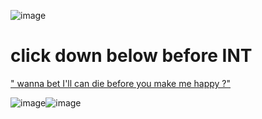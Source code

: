 ![image](https://github.com/user-attachments/assets/997c5615-5999-430a-88f6-9950227b4116)


# click down below before INT 
[" wanna bet I'll can die before you make me happy ?"](https://akaioslinks.straw.page)

![image](https://github.com/user-attachments/assets/a5d145ca-e634-4099-9708-46e4e38ef311)![image](https://github.com/user-attachments/assets/9f6584e2-d1a4-44f2-b0ac-931950b3e7e5)

